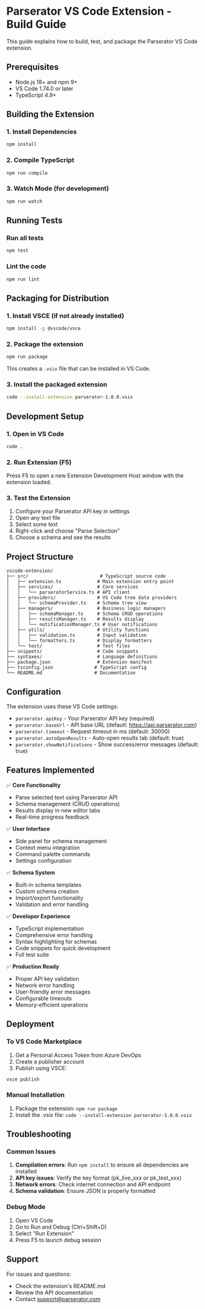 # Parserator VS Code Extension - Build Guide

This guide explains how to build, test, and package the Parserator VS Code extension.

## Prerequisites

- Node.js 18+ and npm 9+
- VS Code 1.74.0 or later
- TypeScript 4.9+

## Building the Extension

### 1. Install Dependencies

```bash
npm install
```

### 2. Compile TypeScript

```bash
npm run compile
```

### 3. Watch Mode (for development)

```bash
npm run watch
```

## Running Tests

### Run all tests

```bash
npm test
```

### Lint the code

```bash
npm run lint
```

## Packaging for Distribution

### 1. Install VSCE (if not already installed)

```bash
npm install -g @vscode/vsce
```

### 2. Package the extension

```bash
npm run package
```

This creates a `.vsix` file that can be installed in VS Code.

### 3. Install the packaged extension

```bash
code --install-extension parserator-1.0.0.vsix
```

## Development Setup

### 1. Open in VS Code

```bash
code .
```

### 2. Run Extension (F5)

Press F5 to open a new Extension Development Host window with the extension loaded.

### 3. Test the Extension

1. Configure your Parserator API key in settings
2. Open any text file
3. Select some text
4. Right-click and choose "Parse Selection"
5. Choose a schema and see the results

## Project Structure

```
vscode-extension/
├── src/                          # TypeScript source code
│   ├── extension.ts             # Main extension entry point
│   ├── services/                # Core services
│   │   └── parseratorService.ts # API client
│   ├── providers/               # VS Code tree data providers
│   │   └── schemaProvider.ts    # Schema tree view
│   ├── managers/                # Business logic managers
│   │   ├── schemaManager.ts     # Schema CRUD operations
│   │   ├── resultsManager.ts    # Results display
│   │   └── notificationManager.ts # User notifications
│   ├── utils/                   # Utility functions
│   │   ├── validation.ts        # Input validation
│   │   └── formatters.ts        # Display formatters
│   └── test/                    # Test files
├── snippets/                    # Code snippets
├── syntaxes/                    # Language definitions
├── package.json                 # Extension manifest
├── tsconfig.json               # TypeScript config
└── README.md                   # Documentation
```

## Configuration

The extension uses these VS Code settings:

- `parserator.apiKey` - Your Parserator API key (required)
- `parserator.baseUrl` - API base URL (default: https://api.parserator.com)
- `parserator.timeout` - Request timeout in ms (default: 30000)
- `parserator.autoOpenResults` - Auto-open results tab (default: true)
- `parserator.showNotifications` - Show success/error messages (default: true)

## Features Implemented

✅ **Core Functionality**
- Parse selected text using Parserator API
- Schema management (CRUD operations)
- Results display in new editor tabs
- Real-time progress feedback

✅ **User Interface**
- Side panel for schema management
- Context menu integration
- Command palette commands
- Settings configuration

✅ **Schema System**
- Built-in schema templates
- Custom schema creation
- Import/export functionality
- Validation and error handling

✅ **Developer Experience**
- TypeScript implementation
- Comprehensive error handling
- Syntax highlighting for schemas
- Code snippets for quick development
- Full test suite

✅ **Production Ready**
- Proper API key validation
- Network error handling
- User-friendly error messages
- Configurable timeouts
- Memory-efficient operations

## Deployment

### To VS Code Marketplace

1. Get a Personal Access Token from Azure DevOps
2. Create a publisher account
3. Publish using VSCE:

```bash
vsce publish
```

### Manual Installation

1. Package the extension: `npm run package`
2. Install the .vsix file: `code --install-extension parserator-1.0.0.vsix`

## Troubleshooting

### Common Issues

1. **Compilation errors**: Run `npm install` to ensure all dependencies are installed
2. **API key issues**: Verify the key format (pk_live_xxx or pk_test_xxx)
3. **Network errors**: Check internet connection and API endpoint
4. **Schema validation**: Ensure JSON is properly formatted

### Debug Mode

1. Open VS Code
2. Go to Run and Debug (Ctrl+Shift+D)
3. Select "Run Extension"
4. Press F5 to launch debug session

## Support

For issues and questions:
- Check the extension's README.md
- Review the API documentation
- Contact support@parserator.com